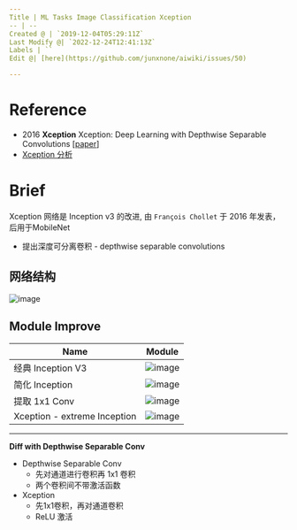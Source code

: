 ```yaml
---
Title | ML Tasks Image Classification Xception
-- | --
Created @ | `2019-12-04T05:29:11Z`
Last Modify @| `2022-12-24T12:41:13Z`
Labels | ``
Edit @| [here](https://github.com/junxnone/aiwiki/issues/50)

---
```


# Reference
- 2016 **Xception** Xception: Deep Learning with Depthwise Separable Convolutions [[paper](https://arxiv.org/abs/1610.02357)]
- [Xception 分析](https://blog.csdn.net/lk3030/article/details/84847879)

# Brief

Xception 网络是 Inception v3 的改进, 由 `François Chollet` 于 2016 年发表，后用于MobileNet

- 提出深度可分离卷积 - depthwise separable convolutions

## 网络结构
![image](https://user-images.githubusercontent.com/2216970/70120320-4323f180-16a7-11ea-87ba-feb0e74aafbb.png)

## Module Improve

Name | Module
-- | --
经典 Inception V3 | ![image](https://user-images.githubusercontent.com/2216970/70115838-e8d16380-169b-11ea-96be-430fdd6a7f7c.png)
简化 Inception | ![image](https://user-images.githubusercontent.com/2216970/70115847-f1299e80-169b-11ea-8195-d269ba6633cf.png)
提取 1x1 Conv | ![image](https://user-images.githubusercontent.com/2216970/70115867-fe468d80-169b-11ea-98b4-cc62f7a120d3.png)
Xception - extreme Inception | ![image](https://user-images.githubusercontent.com/2216970/70115874-06063200-169c-11ea-868a-e4e1bdfa0a66.png)

---
**Diff with Depthwise Separable Conv**
- Depthwise Separable Conv
  - 先对通道进行卷积再 1x1 卷积
  - 两个卷积间不带激活函数
- Xception 
  - 先1x1卷积，再对通道卷积
  - ReLU 激活

